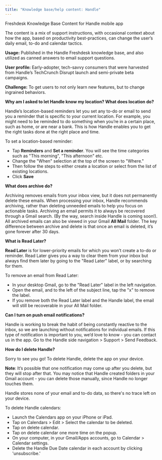 ```yaml
---
title: "Knowledge base/help content: Handle"
---
```


Freshdesk Knowledge Base Content for Handle mobile app

The content is a mix of support instructions, with occasional context about how the app, based on productivity best-practices, can change the user’s daily email, to-do and calendar tactics.

**Usage:**  Published in the Handle Freshdesk knowledge base, and also utilized as canned answers to email support questions.

**User profile:** Early-adopter, tech-savvy consumers that were harvested from Handle’s TechCrunch Disrupt launch and semi-private beta campaigns.

**Challenge:**  To get users to not only learn new features, but to change ingrained behaviors.


**Why am I asked to let Handle know my location? What does location do?**

Handle’s location-based reminders let you set any to-do or email to send you a reminder that is specific to your current location.  For example, you might need to be reminded to do something when you’re in a certain place, such as home, or are near a bank.  This is how Handle enables you to get the right tasks done at the right place and time.  

To set a location-based reminder:  
- Tap **Reminders** and **Set a reminder**. You will see the time categories such as "This morning", "This afternoon" etc.  
- Change the "When" selection at the top of the screen to "Where."  
- Then follow the steps to either create a location or select from the list of existing locations.
- Click **Save**


**What does archive do?**

Archiving removes emails from your inbox view, but it does not permanently delete these emails.  When processing your inbox, Handle recommends archiving, rather than deleting unneeded emails to help you focus on actionable tasks. Archiving an email permits it to always be recovered through a Gmail search. (By the way, search inside Handle is coming soon!). All archived emails can also be viewed in your Gmail **All Mail** folder. The key difference between archive and delete  is that once an email is deleted, it’s gone forever after 30 days.


**What is Read Later?**

**Read Later** is for lower-priority emails for which you won’t create a to-do or reminder. Read Later gives you a way to clear them from your inbox but always find them later by going to the "Read Later" label, or by searching for them.   

To remove an email from Read Later: 
- In your desktop Gmail, go to the "Read Later" label in the left navigation.
- Open the email, and to the left of the subject line, tap the "x" to remove the label. 
- If you remove both the Read Later label and the Handle label, the email will still be recoverable in your All Mail folder.


**Can I turn on push email notifications?**

Handle is working to break the habit of being constantly reactive to the inbox, so we are launching without notifications for individual emails. If this type of notification is important to you, we’d love to know - you can contact us in the app. Go to the Handle side navigation > Support > Send Feedback.


**How do I delete Handle?**

Sorry to see you go! To delete Handle, delete the app on your device.  

**Note**: It’s possible that one notification may come up after you delete, but they will stop after that.  You may notice that Handle created folders in your Gmail account - you can delete those manually, since Handle no longer touches them.

Handle stores none of your email and to-do data, so there's no trace left on your device.

To delete Handle calendars:
- Launch the Calendars app on your iPhone or iPad.
- Tap on Calendars > Edit > Select the calendar to be deleted. 
- Tap on delete calendar.
- Tap on delete calendar one more time on the popup.  
- On your computer, in your Gmail/Apps accounts, go to Calendar > Calendar settings.
- Delete the Handle Due Date calendar in each account by clicking 'unsubscribe.'
